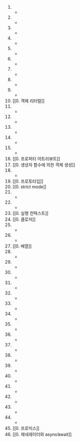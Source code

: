 1. -
2. -
3. -
4. -
5. -
6. -
7. -
8. -
9. -
10. [[0. 객체 리터럴]]
11. -
12. -
13. -
14. -
15. -
16. [[0. 프로퍼티 어트리뷰트]]
17. [[0. 생성자 함수에 의한 객체 생성]]
18. -
19. [[0. 프로토타입]]
20. [[0. strict mode]]
21. -
22. -
23. [[0. 실행 컨텍스트]]
24. [[0. 클로저]]
25. -
26. -
27. [[0. 배열]]
28. -
29. -
30. -
31. -
32. -
33. -
34. -
35. -
36. -
37. -
38. -
39. -
40. -
41. -
42. -
43. -
44. -
45. [[0. 프로미스]]
46. [[0. 제네레이터와 async⁄await]]